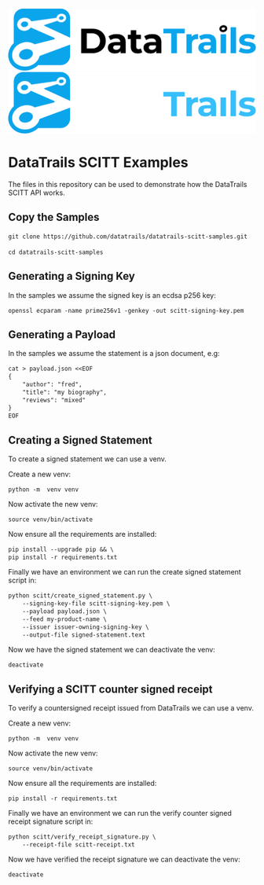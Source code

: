![Logo](https://raw.githubusercontent.com/datatrails/datatrails-scitt-samples/main/DataTrails_Horizontal_Logo_Black.png)
![Logo](https://raw.githubusercontent.com/datatrails/datatrails-scitt-samples/main/DataTrails_Horizontal_Logo_White.png)

# DataTrails SCITT Examples

The files in this repository can be used to demonstrate how the DataTrails SCITT API works.

## Copy the Samples

```shell
git clone https://github.com/datatrails/datatrails-scitt-samples.git

cd datatrails-scitt-samples
```

## Generating a Signing Key

In the samples we assume the signed key is an ecdsa p256 key:

```shell
openssl ecparam -name prime256v1 -genkey -out scitt-signing-key.pem
```

## Generating a Payload

In the samples we assume the statement is a json document, e.g:

```shell
cat > payload.json <<EOF
{
    "author": "fred",
    "title": "my biography",
    "reviews": "mixed"
}
EOF
```

## Creating a Signed Statement

To create a signed statement we can use a venv.

Create a new venv:

```shell
python -m  venv venv
```

Now activate the new venv:

```shell
source venv/bin/activate
```

Now ensure all the requirements are installed:

```shell
pip install --upgrade pip && \
pip install -r requirements.txt
```

Finally we have an environment we can run the create signed statement script in:

```shell
python scitt/create_signed_statement.py \
    --signing-key-file scitt-signing-key.pem \
    --payload payload.json \
    --feed my-product-name \
    --issuer issuer-owning-signing-key \
    --output-file signed-statement.text
```

Now we have the signed statement we can deactivate the venv:

```shell
deactivate
```

## Verifying a SCITT counter signed receipt

To verify a countersigned receipt issued from DataTrails we can use a venv.

Create a new venv:

```shell
python -m  venv venv
```

Now activate the new venv:

```shell
source venv/bin/activate
```

Now ensure all the requirements are installed:

```shell
pip install -r requirements.txt
```

Finally we have an environment we can run the verify counter signed receipt signature script in:

```shell
python scitt/verify_receipt_signature.py \
    --receipt-file scitt-receipt.txt
```

Now we have verified the receipt signature we can deactivate the venv:

```shell
deactivate
```
